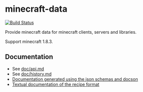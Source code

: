 # minecraft-data

[![Build Status](https://circleci.com/gh/PrismarineJS/minecraft-data.png?style=shield)](https://circleci.com/gh/PrismarineJS/minecraft-data)

Provide minecraft data for minecraft clients, servers and libraries.

Support minecraft 1.8.3.

## Documentation

 * See [doc/api.md](doc/api.md)
 * See [doc/history.md](doc/history.md)
 * [Documentation generated using the json schemas and docson](http://prismarinejs.github.io/minecraft-data/)
 * [Textual documentation of the recipe format](https://github.com/PrismarineJS/minecraft-data/wiki/Proposed-new-recipe-format)

